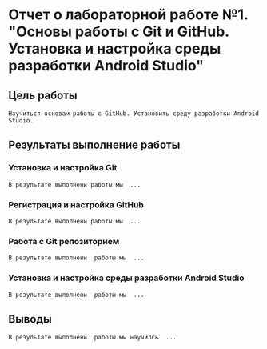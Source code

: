 # Отчет о лабораторной работе №1. "Основы работы с Git и GitHub. Установка и настройка среды разработки Android Studio"
## Цель работы
    Научиться основам работы с GitHub. Установить среду разработки Android Studio.

## Результаты выполнение работы

### Установка и настройка Git
    В результате выполнени работы мы  ...
    
### Регистрация и настройка GitHub
    В результате выполнени работы мы  ...

### Работа с Git репозиторием
    В результате выполнени  работы мы  ...

### Установка и настройка среды разработки  Android Studio
    В результате выполнени  работы мы  ...

## Выводы
    В результате выполнени  работы мы научилсь  ...